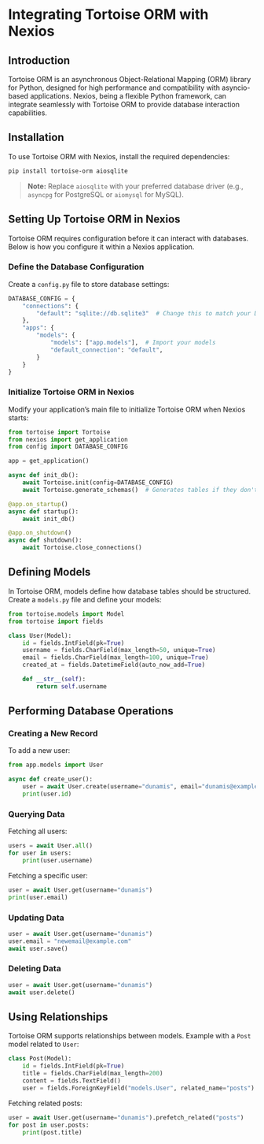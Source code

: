 # Integrating Tortoise ORM with Nexios

## Introduction
Tortoise ORM is an asynchronous Object-Relational Mapping (ORM) library for Python, designed for high performance and compatibility with asyncio-based applications. Nexios, being a flexible Python framework, can integrate seamlessly with Tortoise ORM to provide database interaction capabilities.

## Installation
To use Tortoise ORM with Nexios, install the required dependencies:

```bash
pip install tortoise-orm aiosqlite
```

> **Note:** Replace `aiosqlite` with your preferred database driver (e.g., `asyncpg` for PostgreSQL or `aiomysql` for MySQL).

## Setting Up Tortoise ORM in Nexios
Tortoise ORM requires configuration before it can interact with databases. Below is how you configure it within a Nexios application.

### Define the Database Configuration
Create a `config.py` file to store database settings:

```python
DATABASE_CONFIG = {
    "connections": {
        "default": "sqlite://db.sqlite3"  # Change this to match your DB
    },
    "apps": {
        "models": {
            "models": ["app.models"],  # Import your models
            "default_connection": "default",
        }
    }
}
```

### Initialize Tortoise ORM in Nexios
Modify your application’s main file to initialize Tortoise ORM when Nexios starts:

```python
from tortoise import Tortoise
from nexios import get_application
from config import DATABASE_CONFIG

app = get_application()

async def init_db():
    await Tortoise.init(config=DATABASE_CONFIG)
    await Tortoise.generate_schemas()  # Generates tables if they don't exist

@app.on_startup()
async def startup():
    await init_db()

@app.on_shutdown()
async def shutdown():
    await Tortoise.close_connections()
```

## Defining Models
In Tortoise ORM, models define how database tables should be structured. Create a `models.py` file and define your models:

```python
from tortoise.models import Model
from tortoise import fields

class User(Model):
    id = fields.IntField(pk=True)
    username = fields.CharField(max_length=50, unique=True)
    email = fields.CharField(max_length=100, unique=True)
    created_at = fields.DatetimeField(auto_now_add=True)

    def __str__(self):
        return self.username
```

## Performing Database Operations
### Creating a New Record
To add a new user:

```python
from app.models import User

async def create_user():
    user = await User.create(username="dunamis", email="dunamis@example.com")
    print(user.id)
```

### Querying Data
Fetching all users:

```python
users = await User.all()
for user in users:
    print(user.username)
```

Fetching a specific user:

```python
user = await User.get(username="dunamis")
print(user.email)
```

### Updating Data

```python
user = await User.get(username="dunamis")
user.email = "newemail@example.com"
await user.save()
```

### Deleting Data

```python
user = await User.get(username="dunamis")
await user.delete()
```

## Using Relationships
Tortoise ORM supports relationships between models. Example with a `Post` model related to `User`:

```python
class Post(Model):
    id = fields.IntField(pk=True)
    title = fields.CharField(max_length=200)
    content = fields.TextField()
    user = fields.ForeignKeyField("models.User", related_name="posts")
```

Fetching related posts:

```python
user = await User.get(username="dunamis").prefetch_related("posts")
for post in user.posts:
    print(post.title)
```


